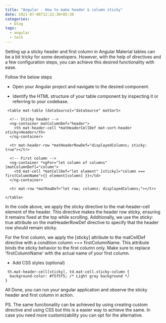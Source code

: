 ```yaml
---
title: "Angular - How to make header & column sticky"
date: 2021-07-06T12:22:30+05:30
categories:
  - blog
tags:
  - angular
  - tech
---
```


Setting up a sticky header and first column in Angular Material tables can be a bit tricky for some developers. However, with the help of directives and a few configuration steps, you can achieve this desired functionality with ease.

Follow the below steps

- Open your Angular project and navigate to the desired component.

- Identify the HTML structure of your table component by inspecting it or referring to your codebase.

```
 <table mat-table [dataSource]="dataSource" matSort>

  <!-- Sticky header -->
  <ng-container matColumnDef="header">
    <th mat-header-cell *matHeaderCellDef mat-sort-header sticky>Header</th>
  </ng-container>

  <tr mat-header-row *matHeaderRowDef="displayedColumns; sticky: true"></tr>

  <!-- First column -->
  <ng-container *ngFor="let column of columns" [matColumnDef]="column">
    <td mat-cell *matCellDef="let element" [sticky]="column === firstColumnName">{{ element[column] }}</td>
  </ng-container>

  <tr mat-row *matRowDef="let row; columns: displayedColumns;"></tr>

</table>

```
  In the code above, we apply the sticky directive to the mat-header-cell element of the header. This directive makes the header row sticky, ensuring it remains fixed at the top while scrolling. Additionally, we use the sticky: true attribute on the matHeaderRowDef directive to specify that the header row should remain sticky.

  For the first column, we apply the [sticky] attribute to the matCellDef directive with a condition column === firstColumnName. This attribute binds the sticky behavior to the first column only. Make sure to replace 'firstColumnName' with the actual name of your first column.
  
- Add CSS styles (optional)

```
 th.mat-header-cell[sticky], td.mat-cell.sticky-column {
  background-color: #f5f5f5; /* Light gray background */
}
```

All Done, you can run your angular application and observe the sticky header and first column in action. 

PS. The same functionality can be achieved by using creating custom directive and using CSS but this is a easier way to achieve the same. In case you need more customizability you can opt for the alternative.